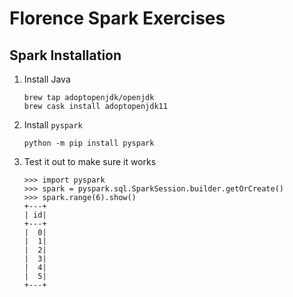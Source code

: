 # Florence Spark Exercises

## Spark Installation

1. Install Java

    ```
    brew tap adoptopenjdk/openjdk
    brew cask install adoptopenjdk11
    ```

2. Install `pyspark`

    ```
    python -m pip install pyspark
    ```

3. Test it out to make sure it works

    ```
    >>> import pyspark
    >>> spark = pyspark.sql.SparkSession.builder.getOrCreate()
    >>> spark.range(6).show()
    +---+
    | id|
    +---+
    |  0|
    |  1|
    |  2|
    |  3|
    |  4|
    |  5|
    +---+
    ```


